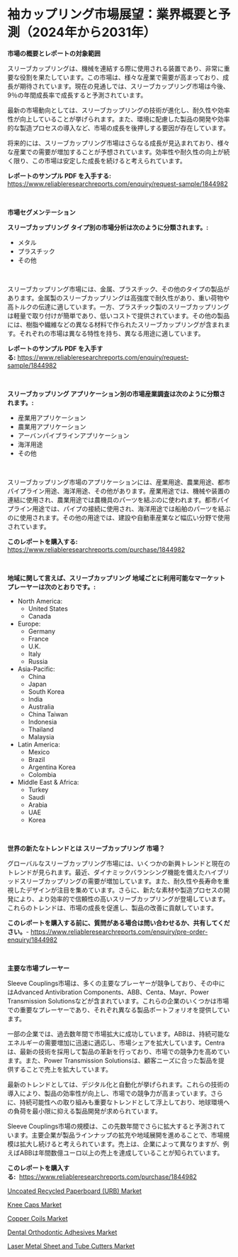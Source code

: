 <p><h1>袖カップリング市場展望：業界概要と予測（2024年から2031年）</h1></p><p><strong>市場の概要とレポートの対象範囲</strong></p>
<p><p>スリーブカップリングは、機械を連結する際に使用される装置であり、非常に重要な役割を果たしています。この市場は、様々な産業で需要が高まっており、成長が期待されています。現在の見通しでは、スリーブカップリング市場は今後、9％の年間成長率で成長すると予測されています。</p><p>最新の市場動向としては、スリーブカップリングの技術が進化し、耐久性や効率性が向上していることが挙げられます。また、環境に配慮した製品の開発や効率的な製造プロセスの導入など、市場の成長を後押しする要因が存在しています。</p><p>将来的には、スリーブカップリング市場はさらなる成長が見込まれており、様々な産業での需要が増加することが予想されています。効率性や耐久性の向上が続く限り、この市場は安定した成長を続けると考えられています。</p></p>
<p><strong>レポートのサンプル PDF を入手する:</strong> <a href="https://www.reliableresearchreports.com/enquiry/request-sample/1844982">https://www.reliableresearchreports.com/enquiry/request-sample/1844982</a></p>
<p>&nbsp;</p>
<p><strong>市場セグメンテーション</strong></p>
<p><strong>スリーブカップリング タイプ別の市場分析は次のように分類されます。:</strong></p>
<p><ul><li>メタル</li><li>プラスチック</li><li>その他</li></ul></p>
<p>&nbsp;</p>
<p><p>スリーブカップリング市場には、金属、プラスチック、その他のタイプの製品があります。金属製のスリーブカップリングは高強度で耐久性があり、重い荷物や高トルクの伝達に適しています。一方、プラスチック製のスリーブカップリングは軽量で取り付けが簡単であり、低いコストで提供されています。その他の製品には、樹脂や繊維などの異なる材料で作られたスリーブカップリングが含まれます。それぞれの市場は異なる特性を持ち、異なる用途に適しています。</p></p>
<p><strong>レポートのサンプル PDF を入手する:</strong>&nbsp;<a href="https://www.reliableresearchreports.com/enquiry/request-sample/1844982">https://www.reliableresearchreports.com/enquiry/request-sample/1844982</a></p>
<p>&nbsp;</p>
<p><strong> スリーブカップリング アプリケーション別の市場産業調査は次のように分類されます。:</strong></p>
<p><ul><li>産業用アプリケーション</li><li>農業用アプリケーション</li><li>アーバンパイプラインアプリケーション</li><li>海洋用途</li><li>その他</li></ul></p>
<p>&nbsp;</p>
<p><p>スリーブカップリング市場のアプリケーションには、産業用途、農業用途、都市パイプライン用途、海洋用途、その他があります。産業用途では、機械や装置の連結に使用され、農業用途では農機具のパーツを結ぶのに使われます。都市パイプライン用途では、パイプの接続に使用され、海洋用途では船舶のパーツを結ぶのに使用されます。その他の用途では、建設や自動車産業など幅広い分野で使用されています。</p></p>
<p><strong>このレポートを購入する:</strong>&nbsp; <a href="https://www.reliableresearchreports.com/purchase/1844982">https://www.reliableresearchreports.com/purchase/1844982</a></p>
<p>&nbsp;</p>
<p><strong>地域に関して言えば、スリーブカップリング 地域ごとに利用可能なマーケットプレーヤーは次のとおりです。:</strong></p>
<p><ul>
    <li>
        North America:
        <ul>
            <li>United States</li>
            <li>Canada</li>
        </ul>
    </li>
    <li>
        Europe:
        <ul>
            <li>Germany</li>
            <li>France</li>
            <li>U.K.</li>
            <li>Italy</li>
            <li>Russia</li>
        </ul>
    </li>
    <li>
        Asia-Pacific:
        <ul>
            <li>China</li>
            <li>Japan</li>
            <li>South Korea</li>
            <li>India</li>
            <li>Australia</li>
            <li>China Taiwan</li>
            <li>Indonesia</li>
            <li>Thailand</li>
            <li>Malaysia</li>
        </ul>
    </li>
    <li>
        Latin America:
        <ul>
            <li>Mexico</li>
            <li>Brazil</li>
            <li>Argentina Korea</li>
            <li>Colombia</li>
        </ul>
    </li>
    <li>
        Middle East & Africa:
        <ul>
            <li>Turkey</li>
            <li>Saudi</li>
            <li>Arabia</li>
            <li>UAE</li>
            <li>Korea</li>
        </ul>
    </li>
    </ul></p>
<p>&nbsp;</p>
<p><strong>世界の新たなトレンドとは スリーブカップリング 市場？</strong></p>
<p><p>グローバルなスリーブカップリング市場には、いくつかの新興トレンドと現在のトレンドが見られます。最近、ダイナミックバランシング機能を備えたハイブリッドスリーブカップリングの需要が増加しています。また、耐久性や長寿命を重視したデザインが注目を集めています。さらに、新たな素材や製造プロセスの開発により、より効率的で信頼性の高いスリーブカップリングが登場しています。これらのトレンドは、市場の成長を促進し、製品の改善に貢献しています。</p></p>
<p><strong>このレポートを購入する前に、質問がある場合は問い合わせるか、共有してください。</strong>- <a href="https://www.reliableresearchreports.com/enquiry/pre-order-enquiry/1844982">https://www.reliableresearchreports.com/enquiry/pre-order-enquiry/1844982</a></p>
<p>&nbsp;</p>
<p><strong>主要な市場プレーヤー</strong></p>
<p><p>Sleeve Couplings市場は、多くの主要なプレーヤーが競争しており、その中にはAdvanced Antivibration Components、ABB、Centa、Mayr、Power Transmission Solutionsなどが含まれています。これらの企業のいくつかは市場での重要なプレーヤーであり、それぞれ異なる製品ポートフォリオを提供しています。</p><p>一部の企業では、過去数年間で市場拡大に成功しています。ABBは、持続可能なエネルギーの需要増加に迅速に適応し、市場シェアを拡大しています。Centraは、最新の技術を採用して製品の革新を行っており、市場での競争力を高めています。また、Power Transmission Solutionsは、顧客ニーズに合った製品を提供することで売上を拡大しています。</p><p>最新のトレンドとしては、デジタル化と自動化が挙げられます。これらの技術の導入により、製品の効率性が向上し、市場での競争力が高まっています。さらに、持続可能性への取り組みも重要なトレンドとして浮上しており、地球環境への負荷を最小限に抑える製品開発が求められています。</p><p>Sleeve Couplings市場の規模は、この先数年間でさらに拡大すると予測されています。主要企業が製品ラインナップの拡充や地域展開を進めることで、市場規模は拡大し続けると考えられています。売上は、企業によって異なりますが、例えばABBは年間数億ユーロ以上の売上を達成していることが知られています。</p></p>
<p><strong>このレポートを購入する:</strong>&nbsp;&nbsp;<a href="https://www.reliableresearchreports.com/purchase/1844982">https://www.reliableresearchreports.com/purchase/1844982</a></p>
<p><p><a href="https://noble-drawer-34c.notion.site/Uncoated-Recycled-Paperboard-URB-Market-Provides-a-Comprehensive-Analysis-Including-a-Macro-Overvi-a1934111dec840ec8e7e6bce63b77f3a">Uncoated Recycled Paperboard (URB) Market</a></p><p><a href="https://view.publitas.com/reportprime-1/knee-caps-market-centers-on-aspects-such-as-market-growth-market-share-market-opportunity-and-projected-forecasts-spanning-from-2024-to-2031/">Knee Caps Market</a></p><p><a href="https://view.publitas.com/reportprime-1/copper-coils-market-a-comprehensive-report-of-its-market-share-growth-trends-2024-2031/">Copper Coils Market</a></p><p><a href="https://iodized-pantydraco-05c.notion.site/Dental-Orthodontic-Adhesives-Market-Dynamics-2024-2031-Also-about-Its-Market-Trends-Projections-a-deff01127dd94e839048a0f6a29786a4">Dental Orthodontic Adhesives Market</a></p><p><a href="https://three-jumbo-f6d.notion.site/Laser-Metal-Sheet-and-Tube-Cutters-Market-Size-Evaluating-its-Market-Trends-Growth-and-Projection-bbf621b5e4ce4f7096489e112d08b34c">Laser Metal Sheet and Tube Cutters Market</a></p></p>